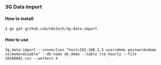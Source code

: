 ### 3G Data Import


#### How to install
```
$ go get github.com/ndstech/3g-data-import
```


#### How to use
```
3g-data-import --connection "host=192.168.2.5 user=demo password=demo sslmode=disable" --db-name db_demo --table lte_hourly --file 20180801.csv --workers 4
```
